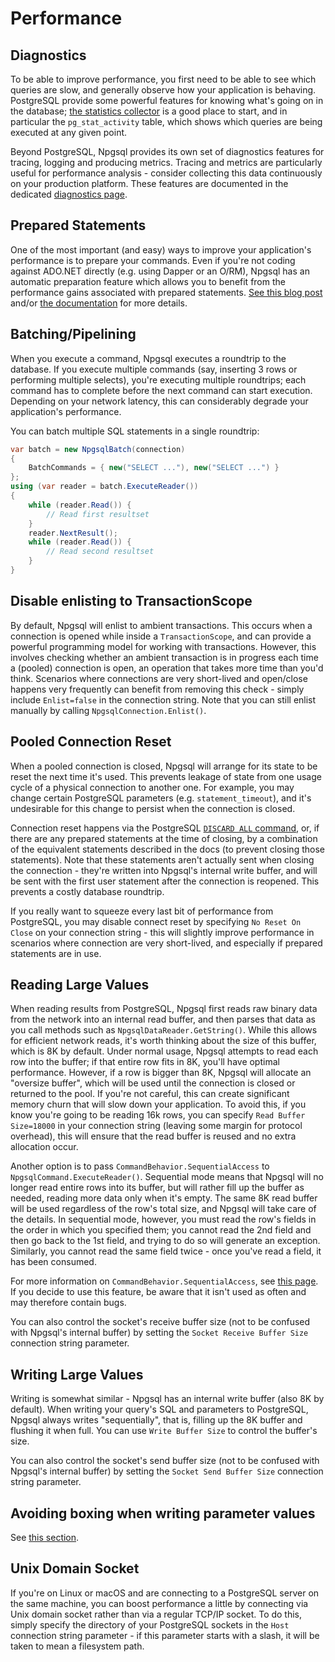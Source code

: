 # Performance

## Diagnostics

To be able to improve performance, you first need to be able to see which queries are slow, and generally observe how your application is behaving. PostgreSQL provide some powerful features for knowing what's going on in the database; [the statistics collector](https://www.postgresql.org/docs/current/monitoring-stats.html) is a good place to start, and in particular the `pg_stat_activity` table, which shows which queries are being executed at any given point.

Beyond PostgreSQL, Npgsql provides its own set of diagnostics features for tracing, logging and producing metrics. Tracing and metrics are particularly useful for performance analysis - consider collecting this data continuously on your production platform. These features are documented in the dedicated [diagnostics page](diagnostics/overview.md).

## Prepared Statements

One of the most important (and easy) ways to improve your application's performance is to prepare your commands. Even if you're not coding against ADO.NET directly (e.g. using Dapper or an O/RM), Npgsql has an automatic preparation feature which allows you to benefit from the performance gains associated with prepared statements. [See this blog post](http://www.roji.org/prepared-statements-in-npgsql-3-2) and/or [the documentation](prepare.md) for more details.

## Batching/Pipelining

When you execute a command, Npgsql executes a roundtrip to the database. If you execute multiple commands (say, inserting 3 rows or performing multiple selects), you're executing multiple roundtrips; each command has to complete before the next command can start execution. Depending on your network latency, this can considerably degrade your application's performance.

You can batch multiple SQL statements in a single roundtrip:

```c#
var batch = new NpgsqlBatch(connection)
{
    BatchCommands = { new("SELECT ..."), new("SELECT ...") }
};
using (var reader = batch.ExecuteReader())
{
    while (reader.Read()) {
        // Read first resultset
    }
    reader.NextResult();
    while (reader.Read()) {
        // Read second resultset
    }
}
```

## Disable enlisting to TransactionScope

By default, Npgsql will enlist to ambient transactions. This occurs when a connection is opened while inside a `TransactionScope`, and can provide a powerful programming model for working with transactions. However, this involves checking whether an ambient transaction is in progress each time a (pooled) connection is open, an operation that takes more time than you'd think. Scenarios where connections are very short-lived and open/close happens very frequently can benefit from removing this check - simply include `Enlist=false` in the connection string. Note that you can still enlist manually by calling `NpgsqlConnection.Enlist()`.

## Pooled Connection Reset

When a pooled connection is closed, Npgsql will arrange for its state to be reset the next time it's used. This prevents leakage of state from one usage cycle of a physical connection to another one. For example, you may change certain PostgreSQL parameters (e.g. `statement_timeout`), and it's undesirable for this change to persist when the connection is closed.

Connection reset happens via the PostgreSQL [`DISCARD ALL` command](https://www.postgresql.org/docs/current/static/sql-discard.html), or, if there are any prepared statements at the time of closing, by a combination of the equivalent statements described in the docs (to prevent closing those statements). Note that these statements aren't actually sent when closing the connection - they're written into Npgsql's internal write buffer, and will be sent with the first user statement after the connection is reopened. This prevents a costly database roundtrip.

If you really want to squeeze every last bit of performance from PostgreSQL, you may disable connect reset by specifying `No Reset On Close` on your connection string - this will slightly improve performance in scenarios where connection are very short-lived, and especially if prepared statements are in use.

## Reading Large Values

When reading results from PostgreSQL, Npgsql first reads raw binary data from the network into an internal read buffer, and then parses that data as you call methods such as `NpgsqlDataReader.GetString()`. While this allows for efficient network reads, it's worth thinking about the size of this buffer, which is 8K by default. Under normal usage, Npgsql attempts to read each row into the buffer; if that entire row fits in 8K, you'll have optimal performance. However, if a row is bigger than 8K, Npgsql will allocate an "oversize buffer", which will be used until the connection is closed or returned to the pool. If you're not careful, this can create significant memory churn that will slow down your application. To avoid this, if you know you're going to be reading 16k rows, you can specify `Read Buffer Size=18000` in your connection string (leaving some margin for protocol overhead), this will ensure that the read buffer is reused and no extra allocation occur.

Another option is to pass `CommandBehavior.SequentialAccess` to `NpgsqlCommand.ExecuteReader()`. Sequential mode means that Npgsql will no longer read entire rows into its buffer, but will rather fill up the buffer as needed, reading more data only when it's empty. The same 8K read buffer will be used regardless of the row's total size, and Npgsql will take care of the details. In sequential mode, however, you must read the row's fields in the order in which you specified them; you cannot read the 2nd field and then go back to the 1st field, and trying to do so will generate an exception. Similarly, you cannot read the same field twice - once you've read a field, it has been consumed.

For more information on `CommandBehavior.SequentialAccess`, see [this page](https://msdn.microsoft.com/en-us/library/87z0hy49(v=vs.110).aspx). If you decide to use this feature, be aware that it isn't used as often and may therefore contain bugs.

You can also control the socket's receive buffer size (not to be confused with Npgsql's internal buffer) by setting the `Socket Receive Buffer Size` connection string parameter.

## Writing Large Values

Writing is somewhat similar - Npgsql has an internal write buffer (also 8K by default). When writing your query's SQL and parameters to PostgreSQL, Npgsql always writes "sequentially", that is, filling up the 8K buffer and flushing it when full. You can use `Write Buffer Size` to control the buffer's size.

You can also control the socket's send buffer size (not to be confused with Npgsql's internal buffer) by setting the `Socket Send Buffer Size` connection string parameter.

## Avoiding boxing when writing parameter values

See [this section](basic-usage.md#strongly-typed-parameters).

## Unix Domain Socket

If you're on Linux or macOS and are connecting to a PostgreSQL server on the same machine, you can boost performance a little by connecting via Unix domain socket rather than via a regular TCP/IP socket. To do this, simply specify the directory of your PostgreSQL sockets in the `Host` connection string parameter - if this parameter starts with a slash, it will be taken to mean a filesystem path.
